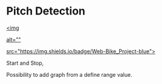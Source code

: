 # Pitch Detection

<p align="center">

<a href="https://vincent-dsmn.github.io/BikeProject.github.io-1/"><img

alt=""

src="https://img.shields.io/badge/Web-Bike_Project-blue"></a>
</p>

Start and Stop,

Possibility to add graph from a define range value.
